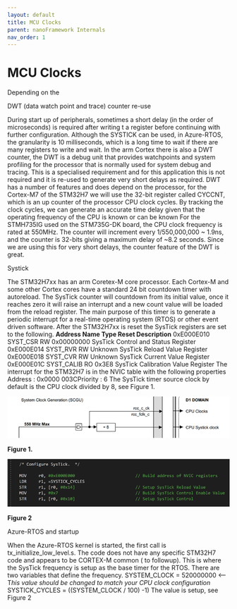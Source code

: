 ```yaml
---
layout: default
title: MCU Clocks
parent: nanoFramework Internals
nav_order: 1
---
```


# MCU Clocks



Depending on the 



DWT (data watch point and trace) counter re-use

During start up of peripherals, sometimes a short delay (in the order of microseconds) is required after writing t a register before continuing with further configuration. Although the SYSTICK can be used, in Azure-RTOS, the granularity is 10 milliseconds, which is a long time to wait if there are many registers to write and wait. In the arm Cortex there is also a DWT counter, the DWT is a debug unit that provides watchpoints and system profiling for the processor that is normally used for system debug and tracing. This is a specialised requirement and for this application this is not required and it is re-used to generate very short delays as required. DWT has a number of features and does depend on the processor, for the Cortex-M7 of the STM32H7 we will use the 32-bit register called CYCCNT, which is an up counter of the processor CPU clock cycles. By tracking the clock cycles, we can generate an accurate time delay given that the operating frequency of the CPU is known or can be known For the STMH735IG used on the STM735G-DK board, the CPU clock frequency is rated at 550MHz. The counter will increment every 1/550,000,000 ~ 1.9ns, and the counter is 32-bits giving a maximum delay of ~8.2 seconds. Since we are using this for very short delays, the counter feature of the DWT is great. 

Systick

 The STM32H7xx has an arm Coretex-M core processor. Each Cortex-M and some other Cortex cores have a standard 24 bit countdown timer with autoreload. The SysTick counter will countdown from its initial value, once it reaches zero it will raise an interrupt and a new count value will be loaded from the reload register. The main purpose of this timer is to generate a periodic interrupt for a real-time operating system (RTOS) or other event driven software. After the STM32H7xx is reset the SysTick registers are set to the following. **Address Name Type Reset Description** 0xE000E010 SYST_CSR RW 0x00000000 SysTick Control and Status Register 0xE000E014 SYST_RVR RW Unknown SysTick Reload Value Register 0xE000E018 SYST_CVR RW Unknown SysTick Current Value Register 0xE000E01C SYST_CALIB RO 0x3E8 SysTick Calibration Value Register The interrupt for the STM32H7 is in the NVIC table with the following properties Address : 0x0000 003CPriority : 6 The SysTick timer source clock by default is the CPU clock divided by 8, see Figure 1.

![img](assets/clip_image002-1687182875730-54-1687502303547-1.png)

**Figure 1.**

 

![img](assets/clip_image004-1687182875730-55-1687502303548-2.png)

**Figure 2**

Azure-RTOS and startup

When the Azure-RTOS kernel is started, the first call is tx_initialize_low_level.s. The code does not have any specific STM32H7 code and appears to be CORTEX-M common ( to followup). This is where the SysTick frequency is setup as the base timer for the RTOS. There are two variables that define the frequency. SYSTEM_CLOCK = 520000000 <-- T*his value should be changed to match your CPU clock configuration* SYSTICK_CYCLES = ((SYSTEM_CLOCK / 100) -1) The value is setup, see Figure 2

 

 
